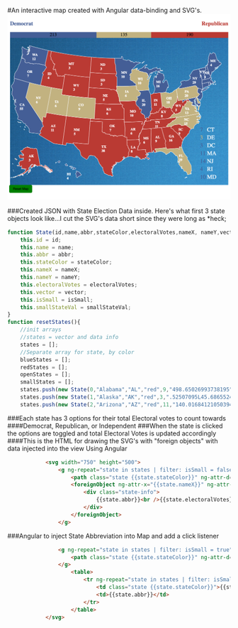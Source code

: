 #An interactive map created with Angular data-binding and SVG's.
![alt text](img/ss.png "Description goes here")
<!--![My image](Willyb15.github.com/photo-gallery/Images/image1.jpg)-->
###Created JSON with State Election Data inside. Here's what first 3 state objects look like...I cut the SVG's data short since they were long as *heck;
```js
function State(id,name,abbr,stateColor,electoralVotes,nameX, nameY,vector, isSmall, smallStateVal) {
	this.id = id;
    this.name = name;
    this.abbr = abbr;
    this.stateColor = stateColor;
    this.nameX = nameX;
    this.nameY = nameY;
    this.electoralVotes = electoralVotes;
    this.vector = vector;
    this.isSmall = isSmall;
    this.smallStateVal = smallStateVal;
}
function resetStates(){
    //init arrays
	//states = vector and data info
    states = [];
	//Separate array for state, by color
    blueStates = [];
    redStates = [];
    openStates = [];
    smallStates = [];
	states.push(new State(0,"Alabama","AL","red",9,"498.65026993738195",false,0));
	states.push(new State(1,"Alaska","AK","red",3,".52507095L45.686552491678796,471.9223",false,0))
	states.push(new State(2,"Arizona","AZ","red",11,"140.01684121050394",false,0))
```

###Each state has 3 options for their total Electoral votes to count towards
####Democrat, Republican, or Independent
###When the state is clicked the options are toggled and total Electoral Votes is updated accordingly
####This is the HTML for drawing the SVG's with "foreign objects" with data injected into the view Using Angular
```html
			<svg width="750" height="500">
				<g ng-repeat="state in states | filter: isSmall = false" ng-click="stateClicked(state)">
					<path class="state {{state.stateColor}}" ng-attr-d="{{state.vector}}" stroke="white"></path>
					<foreignObject ng-attr-x="{{state.nameX}}" ng-attr-y="{{state.nameY}}">
						<div class="state-info">
							{{state.abbr}}<br />{{state.electoralVotes}}
						</div>
					</foreignObject>
				</g>
```
###Angular to inject State Abbreviation into Map and add a click listener 
```html
				<g ng-repeat="state in states | filter: isSmall = true" ng-click="stateClicked(state)">
					<path class="state {{state.stateColor}}" ng-attr-d="{{state.vector}}" stroke="white"></path>
				</g>		
					<table>
						<tr ng-repeat="state in states | filter: isSmall = true" ng-click="stateClicked(state)">
							<td class="state {{state.stateColor}}">{{state.electoralVotes}}</td>
							<td>{{state.abbr}}</td>
						</tr>
					</table>
			</svg>
```
